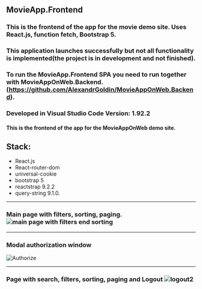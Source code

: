 ## MovieApp.Frontend
 ### This is the frontend of the app for the movie demo site. Uses React.js, function fetch, Bootstrap 5.
 ### This application launches successfully but not all functionality is implemented(the project is in development and not finished).
 ### To run the MovieApp.Frontend  SPA you need to run together with MovieAppOnWeb.Backend.(https://github.com/AlexandrGoldin/MovieAppOnWeb.Backend). 
 ### Developed in Visual Studio Code Version: 1.92.2
 #### This is the frontend of the app for the MovieAppOnWeb demo site.
 ## Stack:
* React.js
* React-router-dom
* universal-cookie
* bootstrap 5
* reactstrap 9.2.2
* query-string 9.1.0.
 ________
 ### Main page with filters, sorting, paging. ![main page with filters end sorting](https://github.com/user-attachments/assets/c3133099-e316-43ca-8895-3afdf96b6190)
 _________________
 ### Modal authorization window 
![Authorize](https://github.com/user-attachments/assets/defa7bd3-c442-4a01-8f08-3a63427dff45)
______________
### Page with search, filters, sorting, paging and Logout ![logout2](https://github.com/user-attachments/assets/fd90854f-cdc1-4394-a15b-9d700cc2f3ee)
